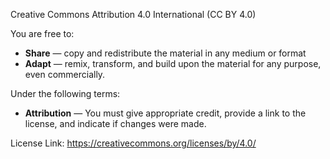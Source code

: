 Creative Commons Attribution 4.0 International (CC BY 4.0)

You are free to:

- **Share** — copy and redistribute the material in any medium or format
- **Adapt** — remix, transform, and build upon the material for any purpose, even commercially.

Under the following terms:

- **Attribution** — You must give appropriate credit, provide a link to the license, and indicate if changes were made.

License Link: https://creativecommons.org/licenses/by/4.0/
